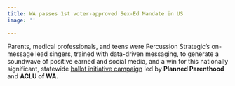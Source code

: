 ```yaml
---
title: WA passes 1st voter-approved Sex-Ed Mandate in US
image: ''

---
```

Parents, medical professionals, and teens were Percussion Strategic’s on-message lead singers, trained with data-driven messaging, to generate a soundwave of positive earned and social media, and a win for this nationally significant, statewide [ballot initiative campaign](https://www.approve90wa.org/) led by **Planned Parenthood** and **ACLU of WA.**